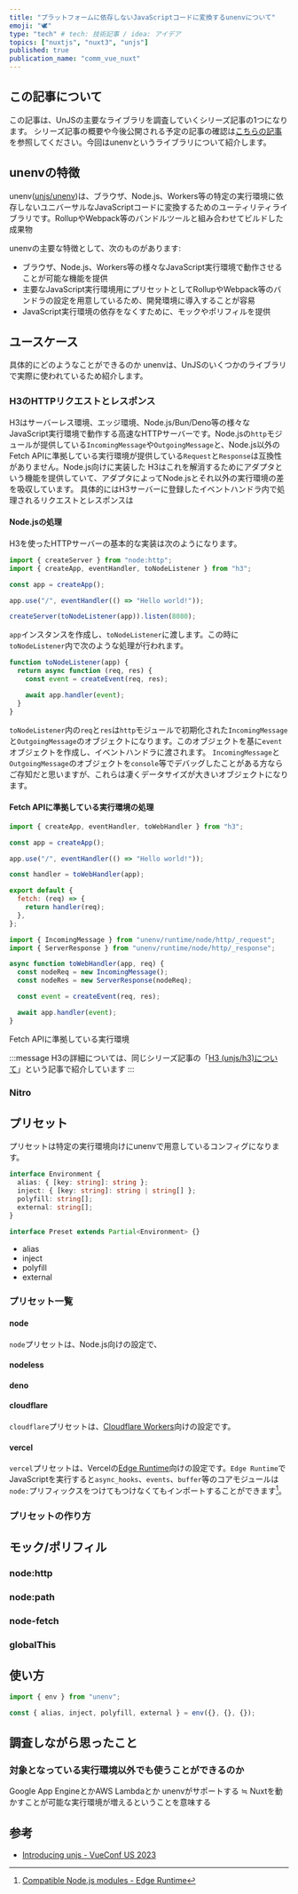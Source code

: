 ```yaml
---
title: "プラットフォームに依存しないJavaScriptコードに変換するunenvについて"
emoji: "🕊️"
type: "tech" # tech: 技術記事 / idea: アイデア
topics: ["nuxtjs", "nuxt3", "unjs"]
published: true
publication_name: "comm_vue_nuxt"
---
```


## この記事について

この記事は、UnJSの主要なライブラリを調査していくシリーズ記事の1つになります。
シリーズ記事の概要や今後公開される予定の記事の確認は[こちらの記事](./introducing-unjs)を参照してください。今回はunenvというライブラリについて紹介します。

## unenvの特徴

unenv([unjs/unenv](https://github.com/unjs/unenv))は、ブラウザ、Node.js、Workers等の特定の実行環境に依存しないユニバーサルなJavaScriptコードに変換するためのユーティリティライブラリです。RollupやWebpack等のバンドルツールと組み合わせてビルドした成果物

unenvの主要な特徴として、次のものがあります:

* ブラウザ、Node.js、Workers等の様々なJavaScript実行環境で動作させることが可能な機能を提供
* 主要なJavaScript実行環境用にプリセットとしてRollupやWebpack等のバンドラの設定を用意しているため、開発環境に導入することが容易
* JavaScript実行環境の依存をなくすために、モックやポリフィルを提供

## ユースケース

具体的にどのようなことができるのか
unenvは、UnJSのいくつかのライブラリで実際に使われているため紹介します。

### H3のHTTPリクエストとレスポンス

H3はサーバーレス環境、エッジ環境、Node.js/Bun/Deno等の様々なJavaScript実行環境で動作する高速なHTTPサーバーです。Node.jsの`http`モジュールが提供している`IncomingMessage`や`OutgoingMessage`と、Node.js以外のFetch APIに準拠している実行環境が提供している`Request`と`Response`は互換性がありません。Node.js向けに実装した
H3はこれを解消するためにアダプタという機能を提供していて、アダプタによってNode.jsとそれ以外の実行環境の差を吸収しています。
具体的にはH3サーバーに登録したイベントハンドラ内で処理されるリクエストとレスポンスは

#### Node.jsの処理

H3を使ったHTTPサーバーの基本的な実装は次のようになります。

```javascript
import { createServer } from "node:http";
import { createApp, eventHandler, toNodeListener } from "h3";

const app = createApp();

app.use("/", eventHandler(() => "Hello world!"));

createServer(toNodeListener(app)).listen(8080);
```

`app`インスタンスを作成し、`toNodeListener`に渡します。この時に`toNodeListener`内で次のような処理が行われます。

```javascript
function toNodeListener(app) {
  return async function (req, res) {
    const event = createEvent(req, res);

    await app.handler(event);
  }
}
```

`toNodeListener`内の`req`と`res`は`http`モジュールで初期化された`IncomingMessage`と`OutgoingMessage`のオブジェクトになります。このオブジェクトを基に`event`オブジェクトを作成し、イベントハンドラに渡されます。
`IncomingMessage`と`OutgoingMessage`のオブジェクトを`console`等でデバッグしたことがある方ならご存知だと思いますが、これらは凄くデータサイズが大きいオブジェクトになります。

#### Fetch APIに準拠している実行環境の処理

```javascript
import { createApp, eventHandler, toWebHandler } from "h3";

const app = createApp();

app.use("/", eventHandler(() => "Hello world!"));

const handler = toWebHandler(app);

export default {
  fetch: (req) => {
    return handler(req);
  },
};
```

```javascript
import { IncomingMessage } from "unenv/runtime/node/http/_request";
import { ServerResponse } from "unenv/runtime/node/http/_response";

async function toWebHandler(app, req) {
  const nodeReq = new IncomingMessage();
  const nodeRes = new ServerResponse(nodeReq);

  const event = createEvent(req, res);

  await app.handler(event);
}
```

Fetch APIに準拠している実行環境

:::message
H3の詳細については、同じシリーズ記事の「[H3 (unjs/h3)について](./introducing-unjs-h3)」という記事で紹介しています
:::

### Nitro

## プリセット

プリセットは特定の実行環境向けにunenvで用意しているコンフィグになります。

```typescript
interface Environment {
  alias: { [key: string]: string };
  inject: { [key: string]: string | string[] };
  polyfill: string[];
  external: string[];
}

interface Preset extends Partial<Environment> {}
```

* alias
* inject
* polyfill
* external

### プリセット一覧

#### node

`node`プリセットは、Node.js向けの設定で、

#### nodeless

#### deno

#### cloudflare

`cloudflare`プリセットは、[Cloudflare Workers](https://developers.cloudflare.com/workers/)向けの設定です。

#### vercel

`vercel`プリセットは、Vercelの[Edge Runtime](https://vercel.com/docs/functions/runtimes/edge-runtime)向けの設定です。`Edge Runtime`でJavaScriptを実行すると`async_hooks`、`events`、`buffer`等のコアモジュールは`node:`プリフィックスをつけてもつけなくてもインポートすることができます[^1]。

[^1]: [Compatible Node.js modules - Edge Runtime](https://vercel.com/docs/functions/runtimes/edge-runtime#compatible-node.js-modules)

### プリセットの作り方

## モック/ポリフィル

### node:http

### node:path

### node-fetch

### globalThis

## 使い方

```javascript
import { env } from "unenv";

const { alias, inject, polyfill, external } = env({}, {}, {});
```

## 調査しながら思ったこと

### 対象となっている実行環境以外でも使うことができるのか

Google App EngineとかAWS Lambdaとか
unenvがサポートする ≒ Nuxtを動かすことが可能な実行環境が増えるということを意味する

## 参考

* [Introducing unjs - VueConf US 2023](https://www.youtube.com/watch?v=jc-42ZtaD_k)
